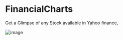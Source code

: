 # FinancialCharts
Get a Glimpse of any Stock available in Yahoo finance,


![image](https://user-images.githubusercontent.com/55235435/133091395-348f24d6-28f3-4cdf-bb9c-dd168e0a99c3.png)

